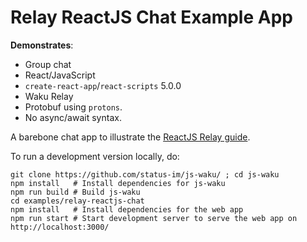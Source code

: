 # Relay ReactJS Chat Example App

**Demonstrates**:

- Group chat
- React/JavaScript
- `create-react-app`/`react-scripts` 5.0.0
- Waku Relay
- Protobuf using `protons`.
- No async/await syntax.

A barebone chat app to illustrate the [ReactJS Relay guide](https://docs.dappconnect.dev/docs/guides/07_reactjs_relay/).

To run a development version locally, do:

```shell
git clone https://github.com/status-im/js-waku/ ; cd js-waku
npm install   # Install dependencies for js-waku
npm run build # Build js-waku
cd examples/relay-reactjs-chat
npm install   # Install dependencies for the web app
npm run start # Start development server to serve the web app on http://localhost:3000/
```
